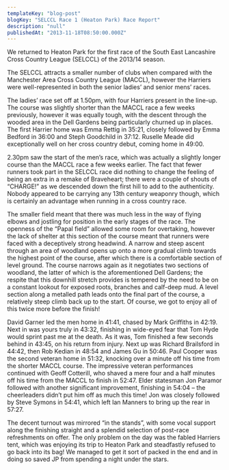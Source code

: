 ```yaml
---
templateKey: "blog-post"
blogKey: "SELCCL Race 1 (Heaton Park) Race Report"
description: "null"
publishedAt: "2013-11-18T08:50:00.000Z"
---
```

We returned to Heaton Park for the first race of the South East Lancashire Cross Country League (SELCCL) of the 2013/14 season.

The SELCCL attracts a smaller number of clubs when compared with the Manchester Area Cross Country League (MACCL), however the Harriers were well-represented in both the senior ladies’ and senior mens’ races.

The ladies’ race set off at 1.50pm, with four Harriers present in the line-up. The course was slightly shorter than the MACCL race a few weeks previously, however it was equally tough, with the descent through the wooded area in the Dell Gardens being particularly churned up in places. The first Harrier home was Emma Rettig in 35:21, closely followed by Emma Bedford in 36:00 and Steph Goodchild in 37:12. Ruselle Meade did exceptionally well on her cross country debut, coming home in 49:00.

2.30pm saw the start of the men’s race, which was actually a slightly longer course than the MACCL race a few weeks earlier. The fact that fewer runners took part in the SELCCL race did nothing to change the feeling of being an extra in a remake of Braveheart; there were a couple of shouts of “CHARGE!” as we descended down the first hill to add to the authenticity. Nobody appeared to be carrying any 13th century weaponry though, which is certainly an advantage when running in a cross country race.

The smaller field meant that there was much less in the way of flying elbows and jostling for position in the early stages of the race. The openness of the “Papal field” allowed some room for overtaking, however the lack of shelter at this section of the course meant that runners were faced with a deceptively strong headwind. A narrow and steep ascent through an area of woodland opens up onto a more gradual climb towards the highest point of the course, after which there is a comfortable section of level ground. The course narrows again as it negotiates two sections of woodland, the latter of which is the aforementioned Dell Gardens; the respite that this downhill stretch provides is tempered by the need to be on a constant lookout for exposed roots, branches and calf-deep mud. A level section along a metalled path leads onto the final part of the course, a relatively steep climb back up to the start. Of course, we got to enjoy all of this twice more before the finish!

David Garner led the men home in 41:41, chased by Mark Griffiths in 42:19. Next in was yours truly in 43:32, finishing in wide-eyed fear that Tom Hyde would sprint past me at the death. As it was, Tom finished a few seconds behind in 43:45, on his return from injury. Next up was Richard Brailsford in 44:42, then Rob Kedian in 48:54 and James Gu in 50:46. Paul Cooper was the second veteran home in 51:32, knocking over a minute off his time from the shorter MACCL course. The impressive veteran performances continued with Geoff Cotterill, who shaved a mere four and a half minutes off his time from the MACCL to finish in 52:47. Elder statesman Jon Paramor followed with another significant improvement, finishing in 54:04 – the cheerleaders didn’t put him off as much this time! Jon was closely followed by Steve Symons in 54:41, which left Ian Manners to bring up the rear in 57:27.

The decent turnout was mirrored “in the stands”, with some vocal support along the finishing straight and a splendid selection of post-race refreshments on offer. The only problem on the day was the fabled Harriers tent, which was enjoying its trip to Heaton Park and steadfastly refused to go back into its bag! We managed to get it sort of packed in the end and in doing so saved JP from spending a night under the stars.
